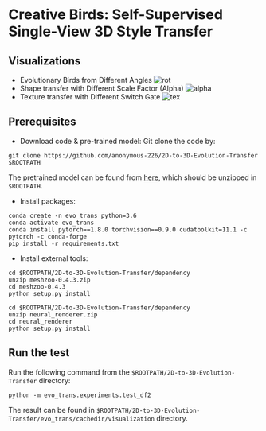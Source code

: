 # Creative Birds: Self-Supervised Single-View 3D Style Transfer
## Visualizations
- Evolutionary Birds from Different Angles
![rot](https://user-images.githubusercontent.com/111099396/185560433-c4e86a75-708c-4f3d-89ea-15058945bab1.gif)
- Shape transfer with Different Scale Factor (Alpha)
![alpha](https://user-images.githubusercontent.com/111099396/185732041-8fd439e9-62cf-49b5-a7f4-65860762dd10.gif)
- Texture transfer with Different Switch Gate
![tex](https://user-images.githubusercontent.com/111099396/185732037-f539f30e-58db-49c7-a5d5-cbd2dc5a2bdd.gif)


## Prerequisites
- Download code & pre-trained model:
Git clone the code by:
```
git clone https://github.com/anonymous-226/2D-to-3D-Evolution-Transfer $ROOTPATH
```
The pretrained model can be found from [here](https://drive.google.com/file/d/1Agf_G9OaCvXPoenRK5vpj3VckuFPGRMg/view?usp=sharing), which should be unzipped in `$ROOTPATH`.
- Install packages:
```
conda create -n evo_trans python=3.6
conda activate evo_trans
conda install pytorch==1.8.0 torchvision==0.9.0 cudatoolkit=11.1 -c pytorch -c conda-forge
pip install -r requirements.txt
```

- Install external tools:

```
cd $ROOTPATH/2D-to-3D-Evolution-Transfer/dependency
unzip meshzoo-0.4.3.zip
cd meshzoo-0.4.3
python setup.py install
```

```
cd $ROOTPATH/2D-to-3D-Evolution-Transfer/dependency
unzip neural_renderer.zip
cd neural_renderer
python setup.py install
```

## Run the test
Run the following command from the `$ROOTPATH/2D-to-3D-Evolution-Transfer` directory:
```
python -m evo_trans.experiments.test_df2
```
The result can be found in `$ROOTPATH/2D-to-3D-Evolution-Transfer/evo_trans/cachedir/visualization` directory.
